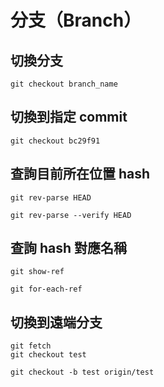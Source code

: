 # 分支（Branch）

## 切換分支

```shell
git checkout branch_name
```

## 切換到指定 commit

```shell
git checkout bc29f91
```

## 查詢目前所在位置 hash

```shell
git rev-parse HEAD
```

```shell
git rev-parse --verify HEAD
```

## 查詢 hash 對應名稱

```shell
git show-ref
```

```shell
git for-each-ref
```

## 切換到遠端分支

```shell
git fetch
git checkout test
```

```shell
git checkout -b test origin/test
```